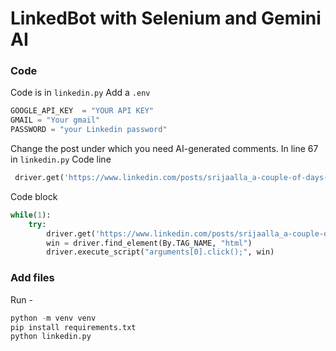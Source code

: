 # LinkedBot with Selenium and Gemini AI
### Code
Code is in `linkedin.py`
Add a `.env`
```python
GOOGLE_API_KEY  = "YOUR API KEY"
GMAIL = "Your gmail"
PASSWORD = "your Linkedin password"
```
Change the post under which you need AI-generated comments. In line 67 in `linkedin.py`
Code line
```python
 driver.get('https://www.linkedin.com/posts/srijaalla_a-couple-of-days-ago-i-went-to-the-doctor-activity-7228914698379796480-ELnQ?utm_source=share&utm_medium=member_desktop')
```
Code block
```python
while(1):
    try:
        driver.get('https://www.linkedin.com/posts/srijaalla_a-couple-of-days-ago-i-went-to-the-doctor-activity-7228914698379796480-ELnQ?utm_source=share&utm_medium=member_desktop')
        win = driver.find_element(By.TAG_NAME, "html")
        driver.execute_script("arguments[0].click();", win)
```
### Add files
Run - 
```python
python -m venv venv
pip install requirements.txt
python linkedin.py
```
